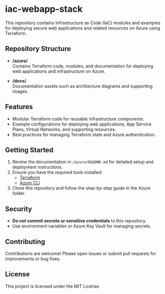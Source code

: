 # iac-webapp-stack

This repository contains Infrastructure as Code (IaC) modules and examples for deploying secure web applications and related resources on Azure using Terraform.

## Repository Structure

- **/azure/**  
  Contains Terraform code, modules, and documentation for deploying web applications and infrastructure on Azure.

- **/docs/**  
  Documentation assets such as architecture diagrams and supporting images.

## Features

- Modular Terraform code for reusable infrastructure components.
- Example configurations for deploying web applications, App Service Plans, Virtual Networks, and supporting resources.
- Best practices for managing Terraform state and Azure authentication.

## Getting Started

1. Review the documentation in `/azure/README.md` for detailed setup and deployment instructions.
2. Ensure you have the required tools installed:
   - [Terraform](https://www.terraform.io/)
   - [Azure CLI](https://docs.microsoft.com/en-us/cli/azure/install-azure-cli)
3. Clone this repository and follow the step-by-step guide in the Azure folder.

## Security

- **Do not commit secrets or sensitive credentials** to this repository.
- Use environment variables or Azure Key Vault for managing secrets.

## Contributing

Contributions are welcome! Please open issues or submit pull requests for improvements or bug fixes.

## License

This project is licensed under the MIT License.